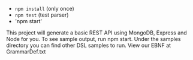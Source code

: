 
-   `npm install` (only once)
-   `npm test` (test parser)
-   'npm start'

This project will generate a basic REST API using MongoDB, Express and Node for you. 
To see sample output, run npm start. Under the samples directory you can find other DSL samples to run.
View our EBNF at GrammarDef.txt

